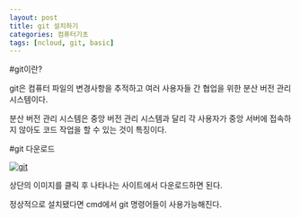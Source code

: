 ```yaml
---
layout: post
title: git 설치하기
categories: 컴퓨터기초
tags: [ncloud, git, basic]
---
```


#git이란? <br>

git은 컴퓨터 파일의 변경사항을 추적하고 여러 사용자들 간 협업을 위한 분산 버전 관리 시스템이다.

분산 버전 관리 시스템은 중앙 버전 관리 시스템과 달리 각 사용자가 중앙 서버에 접속하지 않아도 코드 작업을 할 수 있는 것이 특징이다.

#git 다운로드

<a href = "https://git-scm.com/" target = "_blank">
        <img src = "https://img1.daumcdn.net/thumb/R1280x0/?scode=mtistory2&fname=https%3A%2F%2Fblog.kakaocdn.net%2Fdn%2FC8RKn%2FbtrkehJYTyL%2FoCGvjcOTQDpfH6bi5Wmm1k%2Fimg.webp" alt = "git"/></a>

상단의 이미지를 클릭 후 나타나는 사이트에서 다운로드하면 된다.

정상적으로 설치됐다면 cmd에서 git 명령어들이 사용가능해진다.